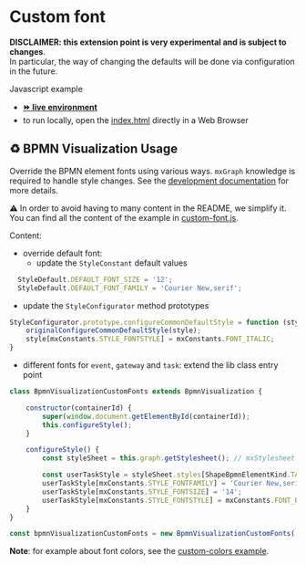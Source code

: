 # Custom font

**DISCLAIMER: this extension point is very experimental and is subject to changes**.  
In particular, the way of changing the defaults will be done via configuration in the future.

Javascript example
- [__:fast_forward: live environment__](https://cdn.statically.io/gh/process-analytics/bpmn-visualization-examples/master/examples/custom-fonts/index.html)
- to run locally, open the [index.html](index.html) directly in a Web Browser


## ♻️ BPMN Visualization Usage
Override the BPMN element fonts using various ways. `mxGraph` knowledge is required to handle style changes.
See the [development documentation](https://github.com/process-analytics/bpmn-visualization-js/blob/master/docs/development/bpmn-support-how-to.md) for more details.

:warning: In order to avoid having to many content in the README, we simplify it. You can find all the content of the example in [custom-font.js](custom-font.js).


Content:
- override default font: 
  - update the `StyleConstant` default values
```javascript
  StyleDefault.DEFAULT_FONT_SIZE = '12';
  StyleDefault.DEFAULT_FONT_FAMILY = 'Courier New,serif';
```

  - update the `StyleConfigurator` method prototypes
```javascript
StyleConfigurator.prototype.configureCommonDefaultStyle = function (style) {
    originalConfigureCommonDefaultStyle(style);
    style[mxConstants.STYLE_FONTSTYLE] = mxConstants.FONT_ITALIC;
}
```

- different fonts for `event`, `gateway` and `task`: extend the lib class entry point
```javascript
class BpmnVisualizationCustomFonts extends BpmnVisualization {

    constructor(containerId) {
        super(window.document.getElementById(containerId));
        this.configureStyle();
    }

    configureStyle() {
        const styleSheet = this.graph.getStylesheet(); // mxStylesheet

        const userTaskStyle = styleSheet.styles[ShapeBpmnElementKind.TASK_USER];
        userTaskStyle[mxConstants.STYLE_FONTFAMILY] = 'Courier New,serif';
        userTaskStyle[mxConstants.STYLE_FONTSIZE] = '14';
        userTaskStyle[mxConstants.STYLE_FONTSTYLE] = mxConstants.FONT_BOLD + mxConstants.FONT_ITALIC;
    }
}

const bpmnVisualizationCustomFonts = new BpmnVisualizationCustomFonts('bpmn-container-custom-fonts');
```

**Note**: for example about font colors, see the [custom-colors example](../custom-colors/README.md).
